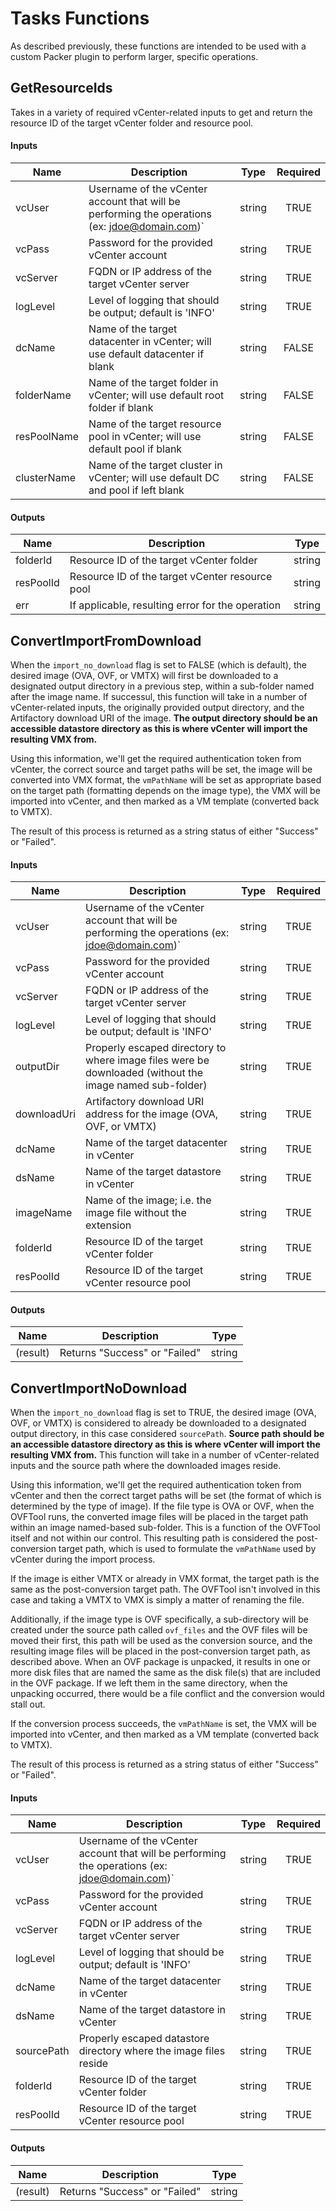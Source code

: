 # Tasks Functions
As described previously, these functions are intended to be used with a custom Packer plugin to perform larger, specific operations.

## GetResourceIds
Takes in a variety of required vCenter-related inputs to get and return the resource ID of the target vCenter folder and resource pool.

#### Inputs
| Name        | Description                                                                                  | Type     | Required |
|-------------|----------------------------------------------------------------------------------------------|----------|:--------:|
| vcUser      | Username of the vCenter account that will be performing the operations (ex: jdoe@domain.com)`| string   | TRUE     |
| vcPass      | Password for the provided vCenter account                                                    | string   | TRUE     |
| vcServer    | FQDN or IP address of the target vCenter server                                              | string   | TRUE     |
| logLevel    | Level of logging that should be output; default is 'INFO'                                    | string   | TRUE     |
| dcName      | Name of the target datacenter in vCenter; will use default datacenter if blank               | string   | FALSE    |
| folderName  | Name of the target folder in vCenter; will use default root folder if blank                  | string   | FALSE    |
| resPoolName | Name of the target resource pool in vCenter; will use default pool if blank                  | string   | FALSE    |
| clusterName | Name of the target cluster in vCenter; will use default DC and pool if left blank            | string   | FALSE    |

#### Outputs
| Name      | Description                                       | Type     |
|-----------|---------------------------------------------------|----------|
| folderId  | Resource ID of the target vCenter folder          | string   |
| resPoolId | Resource ID of the target vCenter resource pool   | string   |
| err       | If applicable, resulting error for the operation  | string   |


## ConvertImportFromDownload
When the `import_no_download` flag is set to FALSE (which is default), the desired image (OVA, OVF, or VMTX) will first be downloaded to a designated output directory in a previous step, within a sub-folder named after the image name. If successul, this function will take in a number of vCenter-related inputs, the originally provided output directory, and the Artifactory download URI of the image. **The output directory should be an accessible datastore directory as this is where vCenter will import the resulting VMX from.**

Using this information, we'll get the required authentication token from vCenter, the correct source and target paths will be set, the image will be converted into VMX format, the `vmPathName` will be set as appropriate based on the target path (formatting depends on the image type), the VMX will be imported into vCenter, and then marked as a VM template (converted back to VMTX).

The result of this process is returned as a string status of either "Success" or "Failed".

#### Inputs
| Name        | Description                                                                                             | Type     | Required |
|-------------|---------------------------------------------------------------------------------------------------------|----------|:--------:|
| vcUser      | Username of the vCenter account that will be performing the operations (ex: jdoe@domain.com)`           | string   | TRUE     |
| vcPass      | Password for the provided vCenter account                                                               | string   | TRUE     |
| vcServer    | FQDN or IP address of the target vCenter server                                                         | string   | TRUE     |
| logLevel    | Level of logging that should be output; default is 'INFO'                                               | string   | TRUE     |
| outputDir   | Properly escaped directory to where image files were be downloaded (without the image named sub-folder) | string   | TRUE     |
| downloadUri | Artifactory download URI address for the image (OVA, OVF, or VMTX)                                      | string   | TRUE     |
| dcName      | Name of the target datacenter in vCenter                                                                | string   | TRUE     |
| dsName      | Name of the target datastore in vCenter                                                                 | string   | TRUE     | 
| imageName   | Name of the image; i.e. the image file without the extension                                            | string   | TRUE     |
| folderId    | Resource ID of the target vCenter folder                                                                | string   | TRUE     |
| resPoolId   | Resource ID of the target vCenter resource pool                                                         | string   | TRUE     |

#### Outputs
| Name      | Description                       | Type     |
|-----------|-----------------------------------|----------|
| (result)  | Returns "Success" or "Failed"     | string   |


## ConvertImportNoDownload
When the `import_no_download` flag is set to TRUE, the desired image (OVA, OVF, or VMTX) is considered to already be downloaded to a designated output directory, in this case considered `sourcePath`. **Source path should be an accessible datastore directory as this is where vCenter will import the resulting VMX from.** This function will take in a number of vCenter-related inputs and the source path where the downloaded images reside.

Using this information, we'll get the required authentication token from vCenter and then the correct target paths will be set (the format of which is determined by the type of image). If the file type is OVA or OVF, when the OVFTool runs, the converted image files will be placed in the target path within an image named-based sub-folder. This is a function of the OVFTool itself and not within our control. This resulting path is considered the post-conversion target path, which is used to formulate the `vmPathName` used by vCenter during the import process.

If the image is either VMTX or already in VMX format, the target path is the same as the post-conversion target path. The OVFTool isn't involved in this case and taking a VMTX to VMX is simply a matter of renaming the file.

Additionally, if the image type is OVF specifically, a sub-directory will be created under the source path called `ovf_files` and the OVF files will be moved their first, this path will be used as the conversion source, and the resulting image files will be placed in the post-conversion target path, as described above. When an OVF package is unpacked, it results in one or more disk files that are named the same as the disk file(s) that are included in the OVF package. If we left them in the same directory, when the unpacking occurred, there would be a file conflict and the conversion would stall out.

If the conversion process succeeds, the `vmPathName` is set, the VMX will be imported into vCenter, and then marked as a VM template (converted back to VMTX). 

The result of this process is returned as a string status of either "Success" or "Failed".

#### Inputs
| Name        | Description                                                                                  | Type     | Required |
|-------------|----------------------------------------------------------------------------------------------|----------|:--------:|
| vcUser      | Username of the vCenter account that will be performing the operations (ex: jdoe@domain.com)`| string   | TRUE     |
| vcPass      | Password for the provided vCenter account                                                    | string   | TRUE     |
| vcServer    | FQDN or IP address of the target vCenter server                                              | string   | TRUE     |
| logLevel    | Level of logging that should be output; default is 'INFO'                                    | string   | TRUE     |
| dcName      | Name of the target datacenter in vCenter                                                     | string   | TRUE     |
| dsName      | Name of the target datastore in vCenter                                                      | string   | TRUE     |
| sourcePath  | Properly escaped datastore directory where the image files reside                            | string   | TRUE     |
| folderId    | Resource ID of the target vCenter folder                                                     | string   | TRUE     |
| resPoolId   | Resource ID of the target vCenter resource pool                                              | string   | TRUE     |

#### Outputs
| Name      | Description                       | Type     |
|-----------|-----------------------------------|----------|
| (result)  | Returns "Success" or "Failed"     | string   |